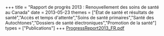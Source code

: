 +++
title = "Rapport de progrès 2013 : Renouvellement des soins de santé au Canada"
date = 2013-05-23
themes = ["État de santé et résultats de santé","Accès et temps d'attente","Soins de santé primaires","Santé des Autochtones","Dossiers de santé électroniques","Promotion de la santé"]
types = ["Publications"]
+++
[ProgressReport2013_FR.pdf](/files/ProgressReport2013_FR.pdf)
